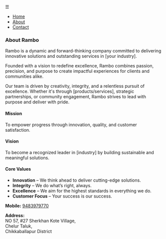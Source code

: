 <!doctype html>
<html lang="en"> 
 <head> 
  <meta charset="UTF-8"> 
  <meta name="viewport" content="width=device-width, initial-scale=1.0"> 
  <title>Menu Example</title> 
  <link rel="stylesheet" href="style.css"> 
 </head> 
 <body> <!-- Hamburger icon --> 
  <div class="menu-toggle" onclick="toggleMenu()">
    ☰ 
  </div> <!-- Side menu --> <!-- Side menu --> <!-- Side menu --> 
  <nav id="sideMenu" class="side-menu hidden"> 
   <ul> 
    <li><a href="#">Home</a></li> 
    <li><a href="#" onclick="showAbout()">About</a></li> 
    <li><a href="#" onclick="showContact()">Contact</a></li> 
   </ul> <!-- About Section --> 
   <div id="aboutInfo" class="info-box hidden"> 
    <h3>About Rambo</h3> 
    <p>Rambo is a dynamic and forward-thinking company committed to delivering innovative solutions and outstanding services in [your industry].</p> 
    <p>Founded with a vision to redefine excellence, Rambo combines passion, precision, and purpose to create impactful experiences for clients and communities alike.</p> 
    <p>Our team is driven by creativity, integrity, and a relentless pursuit of excellence. Whether it's through [products/services], strategic partnerships, or community engagement, Rambo strives to lead with purpose and deliver with pride.</p> 
    <h4>Mission</h4> 
    <p>To empower progress through innovation, quality, and customer satisfaction.</p> 
    <h4>Vision</h4> 
    <p>To become a recognized leader in [industry] by building sustainable and meaningful solutions.</p> 
    <h4>Core Values</h4> 
    <ul> 
     <li><strong>Innovation</strong> – We think ahead to deliver cutting-edge solutions.</li> 
     <li><strong>Integrity</strong> – We do what’s right, always.</li> 
     <li><strong>Excellence</strong> – We aim for the highest standards in everything we do.</li> 
     <li><strong>Customer Focus</strong> – Your success is our success.</li> 
    </ul> 
   </div> <!-- Contact Section --> 
   <div id="contactInfo" class="info-box hidden"> 
    <p><strong>Mobile:</strong> <a href="tel:9483979770">9483979770</a></p> 
    <p><strong>Address:</strong><br> NO 57, #27 Sherkhan Kote Village,<br> Chelur Taluk,<br> Chikkaballapur District </p> 
   </div> 
  </nav>
 </body>
</html>
